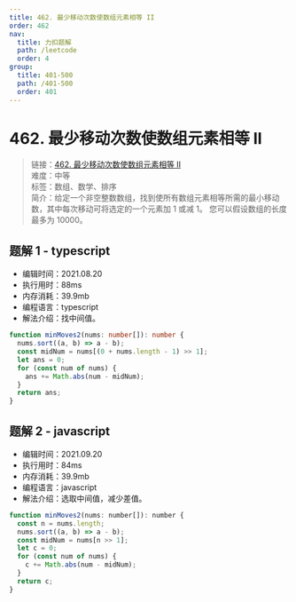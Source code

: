 ```yaml
---
title: 462. 最少移动次数使数组元素相等 II
order: 462
nav:
  title: 力扣题解
  path: /leetcode
  order: 4
group:
  title: 401-500
  path: /401-500
  order: 401
---
```


# 462. 最少移动次数使数组元素相等 II

> 链接：[462. 最少移动次数使数组元素相等 II](https://leetcode-cn.com/problems/minimum-moves-to-equal-array-elements-ii/)  
> 难度：中等  
> 标签：数组、数学、排序  
> 简介：给定一个非空整数数组，找到使所有数组元素相等所需的最小移动数，其中每次移动可将选定的一个元素加 1 或减 1。 您可以假设数组的长度最多为 10000。

## 题解 1 - typescript

- 编辑时间：2021.08.20
- 执行用时：88ms
- 内存消耗：39.9mb
- 编程语言：typescript
- 解法介绍：找中间值。

```typescript
function minMoves2(nums: number[]): number {
  nums.sort((a, b) => a - b);
  const midNum = nums[(0 + nums.length - 1) >> 1];
  let ans = 0;
  for (const num of nums) {
    ans += Math.abs(num - midNum);
  }
  return ans;
}
```

## 题解 2 - javascript

- 编辑时间：2021.09.20
- 执行用时：84ms
- 内存消耗：39.9mb
- 编程语言：javascript
- 解法介绍：选取中间值，减少差值。

```javascript
function minMoves2(nums: number[]): number {
  const n = nums.length;
  nums.sort((a, b) => a - b);
  const midNum = nums[n >> 1];
  let c = 0;
  for (const num of nums) {
    c += Math.abs(num - midNum);
  }
  return c;
}
```
